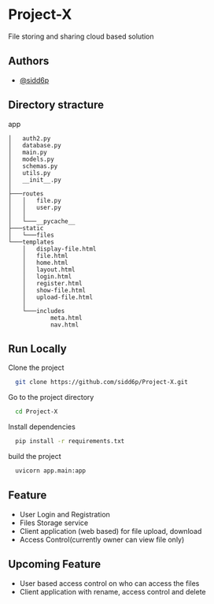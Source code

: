 
# Project-X

File storing and sharing cloud based solution
## Authors

- [@sidd6p](https://github.com/sidd6p)


## Directory stracture
app

    │   auth2.py
    │   database.py
    │   main.py
    │   models.py
    │   schemas.py
    │   utils.py
    │   __init__.py
    │
    ├───routes
    │   │   file.py
    │   │   user.py
    │   │
    │   └───__pycache__
    ├───static
    │   └───files
    └───templates
        │   display-file.html
        │   file.html
        │   home.html
        │   layout.html
        │   login.html
        │   register.html
        │   show-file.html
        │   upload-file.html
        │
        └───includes
                meta.html
                nav.html

## Run Locally

Clone the project

```bash
  git clone https://github.com/sidd6p/Project-X.git
```

Go to the project directory

```bash
  cd Project-X
```

Install dependencies

```bash
  pip install -r requirements.txt
```

build the project

```bash
  uvicorn app.main:app 
```


## Feature

- User Login and Registration
- Files Storage service
- Client application (web based) for file upload, download
- Access Control(currently owner can view file only)


## Upcoming Feature

- User based access control on who can access the files 
- Client application with rename, access control and delete
